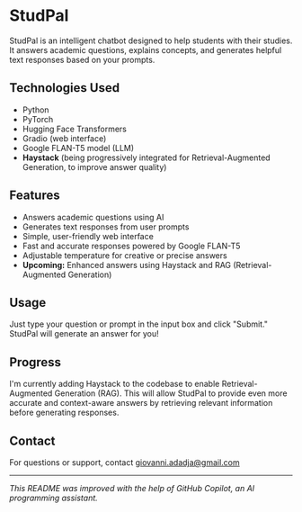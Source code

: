 # StudPal

StudPal is an intelligent chatbot designed to help students with their studies. It answers academic questions, explains concepts, and generates helpful text responses based on your prompts.

## Technologies Used

- Python
- PyTorch
- Hugging Face Transformers
- Gradio (web interface)
- Google FLAN-T5 model (LLM)
- **Haystack** (being progressively integrated for Retrieval-Augmented Generation, to improve answer quality)

## Features

- Answers academic questions using AI
- Generates text responses from user prompts
- Simple, user-friendly web interface
- Fast and accurate responses powered by Google FLAN-T5
- Adjustable temperature for creative or precise answers
- **Upcoming:** Enhanced answers using Haystack and RAG (Retrieval-Augmented Generation)

## Usage

Just type your question or prompt in the input box and click "Submit." StudPal will generate an answer for you!

## Progress

I'm currently adding Haystack to the codebase to enable Retrieval-Augmented Generation (RAG). This will allow StudPal to provide even more accurate and context-aware answers by retrieving relevant information before generating responses.

## Contact

For questions or support, contact [giovanni.adadja@gmail.com](mailto:giovanni.adadja@gmail.com)

---

*This README was improved with the help of GitHub Copilot, an AI programming assistant.*
